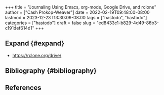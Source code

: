 +++
title = "Journaling Using Emacs, org-mode, Google Drive, and rclone"
author = ["Cash Prokop-Weaver"]
date = 2022-02-19T09:48:00-08:00
lastmod = 2023-12-23T13:30:09-08:00
tags = ["hastodo", "hastodo"]
categories = ["hastodo"]
draft = false
slug = "ed8433c1-b829-4d49-86b3-c191def614d1"
+++

## Expand {#expand}

-   <https://rclone.org/drive/>


## Bibliography {#bibliography}

## References

<style>.csl-entry{text-indent: -1.5em; margin-left: 1.5em;}</style><div class="csl-bib-body">
</div>
